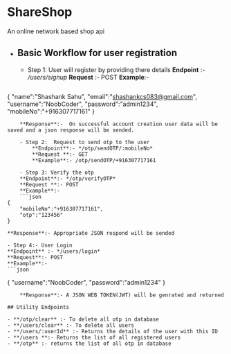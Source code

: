 # ShareShop
An online network based shop api


- ## Basic Workflow for user registration 
	- Step 1: User will register by providing there details
	**Endpoint** :- */users/signup*
	**Request** :- POST 
	**Example**:- 
	```json
{
    "name":"Shashank Sahu",
    "email":"shashankcs083@gmail.com",
    "username":"NoobCoder",
    "password":"admin1234",
    "mobileNo":"+916307717161"
}
```
	**Response**:-  On successful account creation user data will be saved and a json response will be sended.

	- Step 2:  Request to send otp to the user
		**Endpoint**:- */otp/sendOTP/:mobileNo*
		**Request **:- GET
		**Example**:- /otp/sendOTP/+916307717161

	- Step 3: Verify the otp 
	**Endpoint**:- */otp/verifyOTP*
	**Request **:- POST
	**Example**:- 
	```json
{
    "mobileNo":"+916307717161",
	"otp":"123456"
}
```
	**Response**:- Appropriate JSON respond will be sended
	
	- Step 4:- User Login
	**Endpoint** :- */users/login*
	**Request**:- POST
	**Example**:-
	```json
{
    "username":"NoobCoder",
    "password":"admin1234"
}
```
	**Response**:- A JSON WEB TOKEN(JWT) will be genrated and returned

## Utility Endpoints

- **/otp/clear** :- To delete all otp in database
- **/users/clear** :- To delete all users
- **/users/:userId** :- Returns the details of the user with this ID 
- **/users **:- Returns the list of all registered users 
- **/otp** :- returns the list of all otp in database